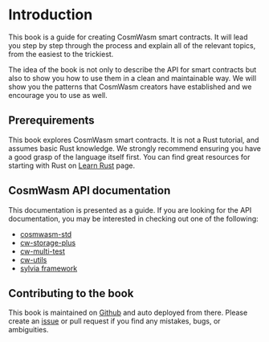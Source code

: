 # Introduction

This book is a guide for creating CosmWasm smart contracts. It will lead you
step by step through the process and explain all of the relevant topics, from
the easiest to the trickiest.

The idea of the book is not only to describe the API for smart contracts but also
to show you how to use them in a clean and maintainable way. We will show you the
patterns that CosmWasm creators have established and we encourage you to use as well.

## Prerequirements

This book explores CosmWasm smart contracts. It is not a Rust tutorial, and
assumes basic Rust knowledge.  We strongly recommend ensuring you have a good
grasp of the language itself first. You can find great resources for starting
with Rust on [Learn Rust](https://www.rust-lang.org/learn) page.

## CosmWasm API documentation

This documentation is presented as a guide. If you are looking for the API
documentation, you may be interested in checking out one of the following:

- [cosmwasm-std](https://crates.io/crates/cosmwasm-std)
- [cw-storage-plus](https://crates.io/crates/cw-storage-plus)
- [cw-multi-test](https://crates.io/crates/cw-multi-test)
- [cw-utils](https://crates.io/crates/cw-utils)
- [sylvia framework](https://crates.io/crates/sylvia)

## Contributing to the book

This book is maintained on [Github](https://github.com/CosmWasm/book) and auto
deployed from there. Please create an
[issue](https://github.com/CosmWasm/book/issues) or pull request if you find
any mistakes, bugs, or ambiguities.
